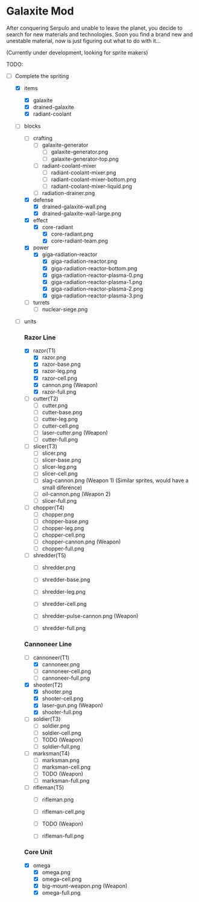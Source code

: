 # Galaxite Mod
After conquering Serpulo and unable to leave the planet, you decide to search for new materials and technologies. Soon you find a brand new and unestable material, now is just figuring out what to do with it...

(Currently under development, looking for sprite makers)

TODO:

- [ ] Complete the spriting

  - [x] items
    - [x] galaxite
    - [x] drained-galaxite
    - [x] radiant-coolant

  - [ ] blocks
    - [ ] crafting
      - [ ] galaxite-generator
        - [ ] galaxite-generator.png
        - [ ] galaxite-generator-top.png
      - [ ] radiant-coolant-mixer
        - [ ] radiant-coolant-mixer.png
        - [ ] radiant-coolant-mixer-bottom.png
        - [ ] radiant-coolant-mixer-liquid.png
      - [ ] radiation-drainer.png
      
    - [x] defense
      - [x] drained-galaxite-wall.png
      - [x] drained-galaxite-wall-large.png

    - [x] effect
      - [x] core-radiant
        - [x] core-radiant.png
        - [x] core-radiant-team.png

    - [x] power
      - [x] giga-radiation-reactor
        - [x] giga-radiation-reactor.png
        - [x] giga-radiation-reactor-bottom.png
        - [x] giga-radiation-reactor-plasma-0.png
        - [x] giga-radiation-reactor-plasma-1.png
        - [x] giga-radiation-reactor-plasma-2.png
        - [x] giga-radiation-reactor-plasma-3.png

    - [ ] turrets
      - [ ] nuclear-siege.png

  - [ ] units

    ### Razor Line

    - [x] razor(T1)
      - [x] razor.png
      - [x] razor-base.png
      - [x] razor-leg.png
      - [x] razor-cell.png
      - [x] cannon.png (Weapon)
      - [x] razor-full.png

    - [ ] cutter(T2)
      - [ ] cutter.png
      - [ ] cutter-base.png
      - [ ] cutter-leg.png
      - [ ] cutter-cell.png
      - [ ] laser-cutter.png (Weapon)
      - [ ] cutter-full.png

    - [ ] slicer(T3)
      - [ ] slicer.png
      - [ ] slicer-base.png
      - [ ] slicer-leg.png
      - [ ] slicer-cell.png
      - [ ] slag-cannon.png (Weapon 1) (Similar sprites, would have a small diference)
      - [ ] oil-cannon.png (Weapon 2)
      - [ ] slicer-full.png

    - [ ] chopper(T4)
      - [ ] chopper.png
      - [ ] chopper-base.png
      - [ ] chopper-leg.png
      - [ ] chopper-cell.png
      - [ ] chopper-cannon.png (Weapon)
      - [ ] chopper-full.png

    - [ ] shredder(T5)
      - [ ] shredder.png
      - [ ] shredder-base.png
      - [ ] shredder-leg.png
      - [ ] shredder-cell.png
      - [ ] shredder-pulse-cannon.png (Weapon)
      - [ ] shredder-full.png


    ### Cannoneer Line

    - [ ] cannoneer(T1)
      - [x] cannoneer.png
      - [ ] cannoneer-cell.png
      - [ ] cannoneer-full.png

    - [x] shooter(T2)
      - [x] shooter.png
      - [x] shooter-cell.png
      - [x] laser-gun.png (Weapon)
      - [x] shooter-full.png

    - [ ] soldier(T3)
      - [ ] soldier.png
      - [ ] soldier-cell.png
      - [ ] TODO (Weapon)
      - [ ] soldier-full.png

    - [ ] marksman(T4)
      - [ ] marksman.png
      - [ ] marksman-cell.png
      - [ ] TODO (Weapon)
      - [ ] marksman-full.png

    - [ ] rifleman(T5)
      - [ ] rifleman.png
      - [ ] rifleman-cell.png
      - [ ] TODO (Weapon)
      - [ ] rifleman-full.png


    ### Core Unit
    
    - [x] omega
      - [x] omega.png
      - [x] omega-cell.png
      - [x] big-mount-weapon.png (Weapon)
      - [x] omega-full.png
